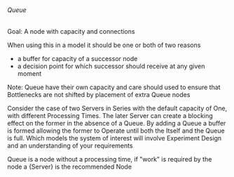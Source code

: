 ###### Queue
Goal: A node with capacity and connections

When using this in a model it should be one or both of two reasons
- a buffer for capacity of a successor node
- a decision point for which successor should receive at any given moment  

Note: Queue have their own capacity and care should used to ensure that Bottlenecks are not shifted by placement of extra Queue nodes

Consider the case of two Servers in Series with the default capacity of One, with different Processing Times. The later Server can create a blocking effect on the former in the absence of a Queue. By adding a Queue a buffer is formed allowing the former to Operate until both the Itself and the Queue is full. Which models the system of interest will involve Experiment Design and an understanding of your requirements

Queue is a node without a processing time, if "work" is required by the node a {Server} is the recommended Node